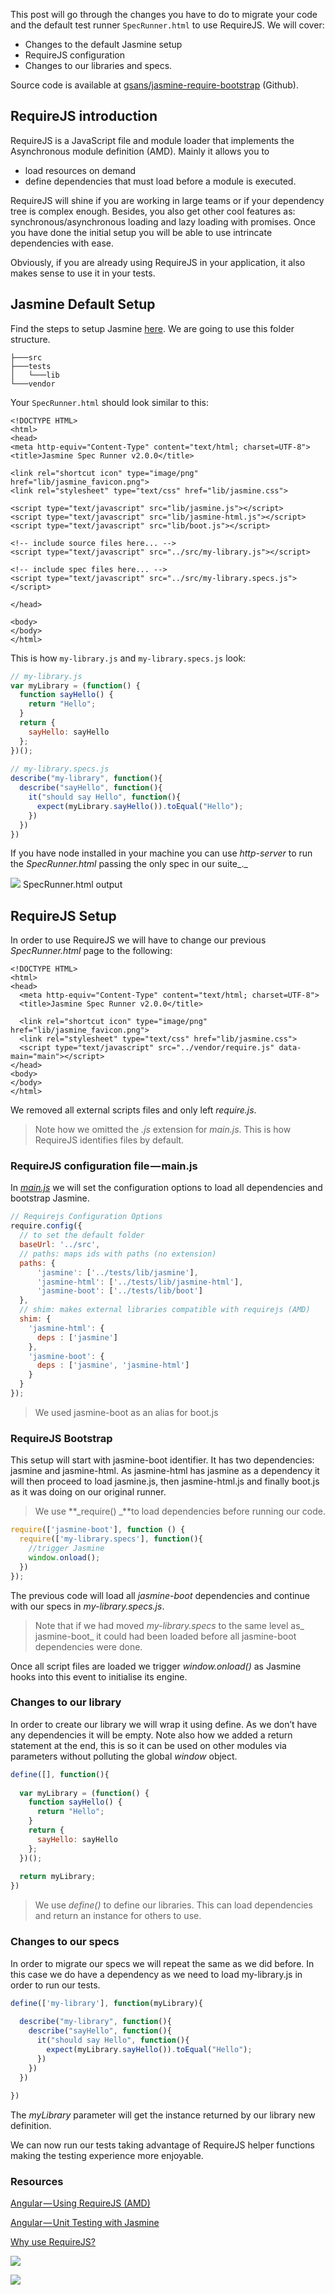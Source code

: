 This post will go through the changes you have to do to migrate your code and the default test runner `SpecRunner.html` to use RequireJS. We will cover:

*   Changes to the default Jasmine setup
*   RequireJS configuration
*   Changes to our libraries and specs.

Source code is available at [gsans/jasmine-require-bootstrap](https://github.com/gsans/jasmine-require-bootstrap) (Github).

## RequireJS introduction

RequireJS is a JavaScript file and module loader that implements the Asynchronous module definition (AMD). Mainly it allows you to

- load resources on demand
- define dependencies that must load before a module is executed.

RequireJS will shine if you are working in large teams or if your dependency tree is complex enough. Besides, you also get other cool features as: synchronous/asynchronous loading and lazy loading with promises. Once you have done the initial setup you will be able to use intrincate dependencies with ease.

Obviously, if you are already using RequireJS in your application, it also makes sense to use it in your tests.

## Jasmine Default Setup

Find the steps to setup Jasmine [here](https://github.com/jasmine/jasmine). We are going to use this folder structure.

```
├───src
├───tests
│   └───lib
└───vendor
```

Your `SpecRunner.html` should look similar to this:

```markup
<!DOCTYPE HTML>
<html>
<head>
<meta http-equiv="Content-Type" content="text/html; charset=UTF-8">
<title>Jasmine Spec Runner v2.0.0</title>

<link rel="shortcut icon" type="image/png" href="lib/jasmine_favicon.png">
<link rel="stylesheet" type="text/css" href="lib/jasmine.css">

<script type="text/javascript" src="lib/jasmine.js"></script>
<script type="text/javascript" src="lib/jasmine-html.js"></script>
<script type="text/javascript" src="lib/boot.js"></script>

<!-- include source files here... -->
<script type="text/javascript" src="../src/my-library.js"></script>

<!-- include spec files here... -->
<script type="text/javascript" src="../src/my-library.specs.js"></script>

</head>

<body>
</body>
</html>
```

This is how `my-library.js` and `my-library.specs.js` look:

```javascript
// my-library.js
var myLibrary = (function() {
  function sayHello() {
    return "Hello";
  }
  return {
    sayHello: sayHello
  };
})();
 
// my-library.specs.js
describe("my-library", function(){
  describe("sayHello", function(){
    it("should say Hello", function(){
      expect(myLibrary.sayHello()).toEqual("Hello");
    })
  })
})
```

If you have node installed in your machine you can use _http-server_ to run the _SpecRunner.html_ passing the only spec in our suite_._

![](https://d262ilb51hltx0.cloudfront.net/max/1000/1*-hFjUCMZbrknJQ2UJ0vW5w.png)
SpecRunner.html output

## RequireJS Setup

In order to use RequireJS we will have to change our previous _SpecRunner.html_ page to the following:

```markup
<!DOCTYPE HTML>
<html>
<head>
  <meta http-equiv="Content-Type" content="text/html; charset=UTF-8">
  <title>Jasmine Spec Runner v2.0.0</title>
 
  <link rel="shortcut icon" type="image/png" href="lib/jasmine_favicon.png">
  <link rel="stylesheet" type="text/css" href="lib/jasmine.css">
  <script type="text/javascript" src="../vendor/require.js" data-main="main"></script>
</head>
<body>
</body>
</html>
```

We removed all external scripts files and only left _require.js_.
> Note how we omitted the&nbsp;*.js* extension for *main.js*. This is how RequireJS identifies files by default.

### RequireJS configuration file&#8202;—&#8202;main.js

In [_main.js_](http://requirejs.org/docs/api.html#config) we will set the configuration options to load all dependencies and bootstrap Jasmine.

```javascript
// Requirejs Configuration Options
require.config({
  // to set the default folder
  baseUrl: '../src', 
  // paths: maps ids with paths (no extension)
  paths: {
      'jasmine': ['../tests/lib/jasmine'],
      'jasmine-html': ['../tests/lib/jasmine-html'],
      'jasmine-boot': ['../tests/lib/boot']
  },
  // shim: makes external libraries compatible with requirejs (AMD)
  shim: {
    'jasmine-html': {
      deps : ['jasmine']
    },
    'jasmine-boot': {
      deps : ['jasmine', 'jasmine-html']
    }
  }
});
```

> We used jasmine-boot as an alias for boot.js

### RequireJS Bootstrap

This setup will start with jasmine-boot identifier. It has two dependencies: jasmine and jasmine-html. As jasmine-html has jasmine as a dependency it will then proceed to load jasmine.js, then jasmine-html.js and finally boot.js as it was doing on our original runner.

> We use **_require() _**to load dependencies before running our code.

```javascript
require(['jasmine-boot'], function () {
  require(['my-library.specs'], function(){
    //trigger Jasmine
    window.onload();
  })
});
```

The previous code will load all _jasmine-boot_ dependencies and continue with our specs in _my-library.specs.js_.
> Note that if we had moved _my-library.specs_ to the same level as_ jasmine-boot_ it could had been loaded before all jasmine-boot dependencies were done.

Once all script files are loaded we trigger _window.onload()_ as Jasmine hooks into this event to initialise its engine.

### Changes to our library

In order to create our library we will wrap it using define. As we don’t have any dependencies it will be empty. Note also how we added a return statement at the end, this is so it can be used on other modules via parameters without polluting the global _window_ object.

```javascript
define([], function(){
 
  var myLibrary = (function() {
    function sayHello() {
      return "Hello";
    }
    return {
      sayHello: sayHello
    };
  })();
 
  return myLibrary;
})
```

> We use *define()* to define our libraries. This can load dependencies and return an instance for others to use.

### Changes to our specs

In order to migrate our specs we will repeat the same as we did before. In this case we do have a dependency as we need to load my-library.js in order to run our tests.

```javascript
define(['my-library'], function(myLibrary){
 
  describe("my-library", function(){
    describe("sayHello", function(){
      it("should say Hello", function(){
        expect(myLibrary.sayHello()).toEqual("Hello");
      })
    })
  })
  
})
```

The *myLibrary* parameter will get the instance returned by our library new definition.

We can now run our tests taking advantage of RequireJS helper functions making the testing experience more enjoyable.

### Resources
[Angular&#8202;—&#8202;Using RequireJS (AMD)](https://medium.com/angularjs-meetup-south-london/angular-using-requirejs-amd-528358208f84)

[Angular&#8202;—&#8202;Unit Testing with Jasmine](https://medium.com/angularjs-meetup-south-london/angular-unit-testing-with-jasmine-24795a44998e)

[Why use RequireJS?](https://gist.github.com/desandro/4686136)

![](https://d262ilb51hltx0.cloudfront.net/max/1000/1*VEsYW1ANSic04En6nx7yHw.png)

![](https://ga-beacon.appspot.com/UA-60512998-1/airpair/javascriptintegrating-jasmine-with-requirejs-amd)